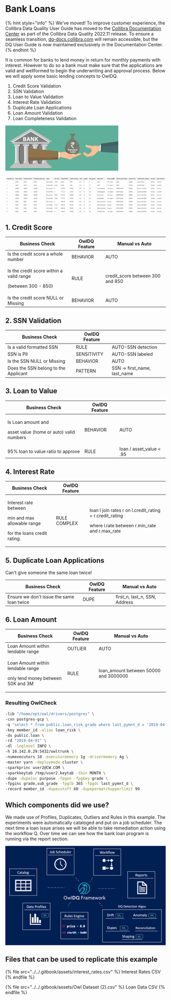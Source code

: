 # Bank Loans

{% hint style="info" %}
We've moved! To improve customer experience, the Collibra Data Quality User Guide has moved to the [Collibra Documentation Center](https://productresources.collibra.com/docs/collibra/latest/Content/DataQuality/DQSolutions/Bank%20Loans.htm) as part of the Collibra Data Quality 2022.11 release. To ensure a seamless transition, [dq-docs.collibra.com](http://dq-docs.collibra.com/) will remain accessible, but the DQ User Guide is now maintained exclusively in the Documentation Center.
{% endhint %}

It is common for banks to lend money in return for monthly payments with interest. However to do so a bank must make sure that the applications are valid and wellformed to begin the underwriting and approval process. Below we will apply some basic lending concepts to OwlDQ.

1. Credit Score Validation
2. SSN Validation
3. Loan to Value Validation
4. Interest Rate Validation
5. Duplicate Loan Applications
6. Loan Amount Validation
7. Loan Completeness Validation

![](../../.gitbook/assets/bank-loan1.jpeg)

![](<../../.gitbook/assets/Screen Shot 2020-03-30 at 2.35.16 PM.png>)

## 1. Credit Score

| Business Check                                                            | OwlDQ Feature | Manual vs Auto                    |
| ------------------------------------------------------------------------- | ------------- | --------------------------------- |
| Is the credit score a whole number                                        | BEHAVIOR      | AUTO                              |
| <p>Is the credit score within a valid range</p><p>(between 300 - 850)</p> | RULE          | credit\_score between 300 and 850 |
| Is the credit score NULL or Missing                                       | BEHAVIOR      | AUTO                              |

## 2. SSN Validation

| Business Check                       | OwlDQ Feature |                                |
| ------------------------------------ | ------------- | ------------------------------ |
| Is a valid formatted SSN             | RULE          | AUTO-SSN detection             |
| SSN is PII                           | SENSITIVITY   | AUTO-SSN labeled               |
| Is the SSN NULL or Missing           | BEHAVIOR      | AUTO                           |
| Does the SSN belong to the Applicant | PATTERN       | SSN -> first\_name, last\_name |

## 3. Loan to Value

| Business Check                                                           | OwlDQ Feature |                           |
| ------------------------------------------------------------------------ | ------------- | ------------------------- |
| <p>Is Loan amount and</p><p>asset value (home or auto) valid numbers</p> | BEHAVIOR      | AUTO                      |
| 95% loan to value ratio to approve                                       | RULE          | loan / asset\_value < .95 |

## 4. Interest Rate

| Business Check                                                                                    | OwlDQ Feature |                                                                                                                      |
| ------------------------------------------------------------------------------------------------- | ------------- | -------------------------------------------------------------------------------------------------------------------- |
| <p>Interest rate between</p><p>min and max allowable range</p><p>for the loans credit rating.</p> | RULE COMPLEX  | <p>loan l join rates r on l.credit_rating = r.credit_rating</p><p>where l.rate between r.min_rate and r.max_rate</p> |

## 5. Duplicate Loan Applications

Can't give someone the same loan twice!

| Business Check                            | OwlDQ Feature | Manual vs Auto                  |
| ----------------------------------------- | ------------- | ------------------------------- |
| Ensure we don't issue the same loan twice | DUPE          | first\_n, last\_n, SSN, Address |

## 6. Loan Amount

| Business Check                                                                    | OwlDQ Feature | Manual vs Auto                         |
| --------------------------------------------------------------------------------- | ------------- | -------------------------------------- |
| Loan Amount within lendable range                                                 | OUTLIER       | AUTO                                   |
| <p>Loan Amount within lendable range</p><p>only lend money between 50K and 3M</p> | RULE          | loan\_amount between 50000 and 3000000 |

### Resulting OwlCheck

```bash
-lib "/home/opt/owl/drivers/postgres" \
-cxn postgres-gcp \
-q "select * from public.loan_risk_grade where last_pymnt_d = '2019-04-01'" \
-key member_id -alias loan_risk \
-ds public.loan \
-rd "2019-04-01" \
-dl -loglevel INFO \
-h 10.142.0.29:5432/owltrunk \
-numexecutors 10 -executormemory 1g -drivermemory 4g \
-master yarn -deploymode cluster \
-sparkprinc user2@CW.COM \
-sparkkeytab /tmp/user2.keytab -tbin MONTH \
-dupe -dupeinc purpose -fpgon -fpgkey grade \
-fpginc grade,sub_grade -fpglb 365 -fpgdc last_pymnt_d \
-record member_id -dupecutoff 60 -dupepermatchupperlimit 99 
```

## Which components did we use?

We made use of Profiles, Duplicates, Outliers and Rules in this example. The experiments were automatically cataloged and put on a job scheduler. The next time a loan issue arises we will be able to take remediation action using the workflow Q. Over time we can see how the bank loan program is running via the report section.

![](../../.gitbook/assets/owldq-framework-li.png)

## Files that can be used to replicate this example

{% file src="../../.gitbook/assets/interest_rates.csv" %}
Interest Rates CSV
{% endfile %}

{% file src="../../.gitbook/assets/Owl  Dataset (2).csv" %}
Loan Data CSV
{% endfile %}
